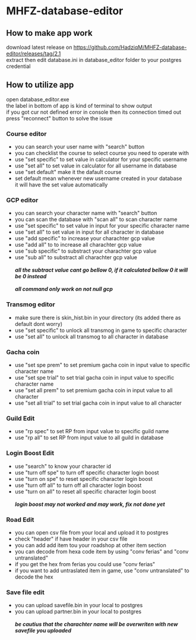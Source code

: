 # MHFZ-database-editor  <br />
## How to make app work  <br />
download latest release on https://github.com/HadziqM/MHFZ-database-editor/releases/tag/2.1 <br/>
extract then edit database.ini in database_editor folder to your postgres credential  <br />
## How to utilize app  <br />
open database_editor.exe  <br />
the label in bottom of app is kind of terminal to show output  <br />
if you got cur not defined error in console then its connection timed out <br />
press "reconnect" button to solve the issue <br />
### Course editor  <br />
- you can search your user name with "search" button  <br />
- you can checklist the course to select course you need to operate with  <br />
- use "set specific" to set value in calculator for your specific username   <br />
- use "set all" to set value in calculator for all username in database  <br />
- use "set default" make it the dafault course   <br />
- set default mean whenever new username created in your database   <br />
it will have the set value automatically   <br />
### GCP editor   <br />
- you can search your character name with "search" button  <br />
- you can scan the database with "scan all" to scan character name  <br />
- use "set specific" to set value in input for your specific character name   <br />
- use "set all" to set value in input for all character in database  <br />
- use "add specific" to increase your charachter gcp value  <br />
- use "add all" to to increase all charachter gcp value <br />
- use "sub specific"  to substract your charachter gcp value <br />
- use "sub all" to substract all charachter gcp value  <br /> <br />
**_all the subtract value cant go bellow 0, if it calculated bellow 0 it will be 0 instead_**   <br /> <br />
**_all command only work on not null gcp_**  <br />
### Transmog editor   <br />
- make sure there is skin_hist.bin in your directory (its added there as default dont worry)   <br />
- use "set specific" to unlock all transmog in game to specific character   <br />
- use "set all" to unlock all transmog to all character in database   <br />
### Gacha coin   <br />
- use "set spe prem" to set premium gacha coin in input value to specific character name   <br />
- use "set spe trial" to set trial gacha coin in input value to specific character name   <br />
- use "set all prem" to set premium gacha coin in input value to all character    <br />
- use "set all trial" to set trial gacha coin in input value to all character   <br />
### Guild Edit
- use "rp spec" to set RP from input value to specific guild name   <br />
- use "rp all" to set RP from input value to all guild in database  <br />
### Login Boost Edit
- use "search" to know your character id <br />
- use "turn off spe" to turn off specific character login boost <br />
- use "turn on spe" to reset specific character login boost <br />
- use "turn off all" to turn off all character login boost <br />
- use "turn on all" to reset all specific character login boost <br /> <br />
**_login boost may not worked and may work, fix not done yet_**
### Road Edit
- you can open csv file from your local and upload it to postgres <br />
- check "header" if have header in your csv file <br />
- you can add add item tou your roadshop at other item section <br />
- you can decode from hexa code item by using "conv ferias" and "conv untranslated" <br />
- if you get the hex from ferias you could use "conv ferias" <br />
- if you want to add untraslated item in game, use "conv untranslated" to decode the hex <br />
### Save file edit
- you can upload savefile.bin in your local to postgres <br />
- you can upload partner.bin in your local to postgres <br /> <br />
**_be cautius that the charachter name will be overwriten with new savefile you uploaded_**
